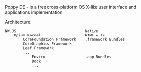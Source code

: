 Poppy DE - is a free cross-platform OS X-like user interface and applications implementation.

Architecture:

	NW.JS								Native
		Opium Kernel					HTML + JS
			CoreFoundation Framework	.framework Bundles
			CoreGraphics Framework
			Leaf Framework
			...
				Enviro					.app Bundles
				Dock
				...
